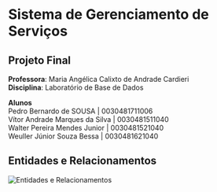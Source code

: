 # Sistema de Gerenciamento de Serviços
## Projeto Final

**Professora**: Maria Angélica Calixto de Andrade Cardieri  
**Disciplina**: Laboratório de Base de Dados

**Alunos**  
Pedro Bernardo de SOUSA | 0030481711006  
Vítor Andrade Marques da Silva | 0030481511040  
Walter Pereira Mendes Junior | 0030481521040  
Weuller Júnior Souza Bessa | 0030481621040  

## Entidades e Relacionamentos

![Entidades e Relacionamentos](https://raw.githubusercontent.com/bernardodesousa/SGS/master/docs/diagrama_ER.png)
